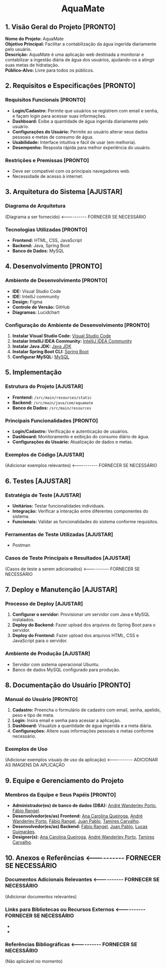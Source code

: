 <h1 align="center">AquaMate</h1>

## 1. Visão Geral do Projeto [PRONTO]

**Nome do Projeto:** AquaMate  
**Objetivo Principal:** Facilitar a contabilização da água ingerida diariamente pelo usuário.  
**Descrição:** AquaMate é uma aplicação web destinada a monitorar e contabilizar a ingestão diária de água dos usuários, ajudando-os a atingir suas metas de hidratação.  
**Público-Alvo:** Livre para todos os públicos.

## 2. Requisitos e Especificações [PRONTO]

### Requisitos Funcionais [PRONTO]

- **Login/Cadastro:** Permite que usuários se registrem com email e senha, e façam login para acessar suas informações.
- **Dashboard:** Exibe a quantidade de água ingerida diariamente pelo usuário.
- **Configurações do Usuário:** Permite ao usuário alterar seus dados pessoais e metas de consumo de água.
- **Usabilidade:** Interface intuitiva e fácil de usar (em melhoria).
- **Desempenho:** Resposta rápida para melhor experiência do usuário.

### Restrições e Premissas [PRONTO]

- Deve ser compatível com os principais navegadores web.
- Necessidade de acesso à internet.

## 3. Arquitetura do Sistema [AJUSTAR]

### Diagrama de Arquitetura
(Diagrama a ser fornecido)          <----------   FORNECER SE NECESSÁRIO

### Tecnologias Utilizadas [PRONTO]

- **Frontend:** HTML, CSS, JavaScript
- **Backend:** Java, Spring Boot
- **Banco de Dados:** MySQL

## 4. Desenvolvimento [PRONTO]

### Ambiente de Desenvolvimento [PRONTO]

- **IDE:** Visual Studio Code
- **IDE:** IntelliJ community
- **Design:** Figma
- **Controle de Versão:** GitHub
- **Diagramas:** Lucidchart

### Configuração do Ambiente de Desenvolvimento [PRONTO]

1. **Instalar Visual Studio Code:** [Visual Studio Code](https://code.visualstudio.com/)
2. **Instalar IntelliJ IDEA Community:** [IntelliJ IDEA Community](https://www.jetbrains.com/idea/download/)
3. **Instalar Java JDK:** [Java JDK](https://www.oracle.com/java/technologies/javase-jdk11-downloads.html)
4. **Instalar Spring Boot CLI:** [Spring Boot](https://spring.io/tools)
5. **Configurar MySQL:** [MySQL](https://dev.mysql.com/downloads/installer/)

## 5. Implementação

### Estrutura do Projeto [AJUSTAR]

- **Frontend:** `/src/main/resources/static`
- **Backend:** `/src/main/java/com/aquamate`
- **Banco de Dados:** `/src/main/resources`

### Principais Funcionalidades [PRONTO]

- **Login/Cadastro:** Verificação e autenticação de usuários.
- **Dashboard:** Monitoramento e exibição do consumo diário de água.
- **Configurações do Usuário:** Atualização de dados e metas.

### Exemplos de Código [AJUSTAR]
(Adicionar exemplos relevantes)                            <----------   FORNECER SE NECESSÁRIO

## 6. Testes [AJUSTAR]

### Estratégia de Teste [AJUSTAR]

- **Unitários:** Testar funcionalidades individuais.
- **Integração:** Verificar a interação entre diferentes componentes do sistema.
- **Funcionais:** Validar as funcionalidades do sistema conforme requisitos.

### Ferramentas de Teste Utilizadas [AJUSTAR]

- Postman

### Casos de Teste Principais e Resultados  [AJUSTAR]
(Casos de teste a serem adicionados)                            <----------   FORNECER SE NECESSÁRIO

## 7. Deploy e Manutenção [AJUSTAR]

### Processo de Deploy [AJUSTAR]

1. **Configurar o servidor:** Provisionar um servidor com Java e MySQL instalados.
2. **Deploy do Backend:** Fazer upload dos arquivos do Spring Boot para o servidor.
3. **Deploy do Frontend:** Fazer upload dos arquivos HTML, CSS e JavaScript para o servidor.

### Ambiente de Produção [AJUSTAR]

- Servidor com sistema operacional Ubuntu.
- Banco de dados MySQL configurado para produção.

## 8. Documentação do Usuário [PRONTO]

### Manual do Usuário [PRONTO]

1. **Cadastro:** Preencha o formulário de cadastro com email, senha, apelido, peso e tipo de meta.
2. **Login:** Insira email e senha para acessar a aplicação.
3. **Dashboard:** Visualize a quantidade de água ingerida e a meta diária.
4. **Configurações:** Altere suas informações pessoais e metas conforme necessário.

### Exemplos de Uso
(Adicionar exemplos visuais de uso da aplicação)         <----------   ADICIONAR AS IMAGENS DA APLICAÇÃO

## 9. Equipe e Gerenciamento do Projeto

### Membros da Equipe e Seus Papéis [PRONTO]

- **Administrador(es) de banco de dados (DBA):** [André Wanderley Porto](https://github.com/Andrewanport), [Fábio Rangel](https://github.com/fabiords07).
- **Desenvolvedor(es/as) Frontend:** [Ana Carolina Queiroga](https://github.com/carolinaqueiroga), [André Wanderley Porto](https://github.com/Andrewanport), [Fábio Rangel](https://github.com/fabiords07), [Juan Pablo](https://github.com/pablobdss), [Tamires Carvalho](https://github.com/carvalhotamires).
- **Desenvolvedor(es/as) Backend:** [Fábio Rangel](https://github.com/fabiords07), [Juan Pablo](https://github.com/pablobdss), [Lucas Guimarães](https://github.com/guima11).
- **Designer(s):** [Ana Carolina Queiroga](https://github.com/carolinaqueiroga), [André Wanderley Porto](https://github.com/Andrewanport), [Tamires Carvalho](https://github.com/carvalhotamires).


## 10. Anexos e Referências <----------   FORNECER SE NECESSÁRIO

### Documentos Adicionais Relevantes <----------   FORNECER SE NECESSÁRIO
(Adicionar documentos relevantes)                              

### Links para Bibliotecas ou Recursos Externos <----------   FORNECER SE NECESSÁRIO                                     

-
-

### Referências Bibliográficas <----------   FORNECER SE NECESSÁRIO
(Não aplicável no momento)                                  
